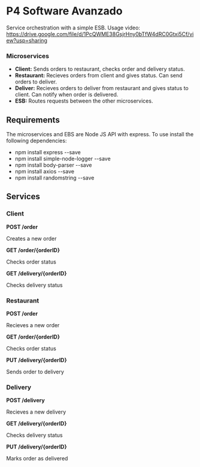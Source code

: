 # P4 Software Avanzado

Service orchestration with a simple ESB. Usage video: https://drive.google.com/file/d/1PcQWME38GsjrHny0bTfW4dRC0Gtxi5Cf/view?usp=sharing

### Microservices

* **Client:** Sends orders to restaurant, checks order and delivery status.
* **Restaurant:** Recieves orders from client and gives status. Can send orders to deliver.
* **Deliver:** Recieves orders to deliver from restaurant and gives status to client. Can notify when order is delivered.
* **ESB:** Routes requests between the other microservices.

## Requirements

The microservices and EBS are Node JS API with express. To use install the following dependencies:

* npm install express --save
* npm install simple-node-logger --save
* npm install body-parser --save
* npm install axios --save
* npm install randomstring --save

## Services 

### Client

**POST /order**

Creates a new order

**GET /order/{orderID}**

Checks order status

**GET /delivery/{orderID}**

Checks delivery status

### Restaurant 

**POST /order**

Recieves a new order

**GET /order/{orderID}**

Checks order status

**PUT /delivery/{orderID}**

Sends order to delivery

### Delivery

**POST /delivery**

Recieves a new delivery

**GET /delivery/{orderID}**

Checks delivery status

**PUT /delivery/{orderID}**

Marks order as delivered
